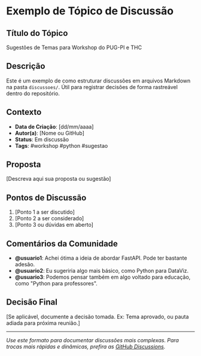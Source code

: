 # Exemplo de Tópico de Discussão

## Título do Tópico
Sugestões de Temas para Workshop do PUG-PI e THC

## Descrição
Este é um exemplo de como estruturar discussões em arquivos Markdown na pasta `discussoes/`. Útil para registrar decisões de forma rastreável dentro do repositório.

## Contexto
- **Data de Criação**: [dd/mm/aaaa]
- **Autor(a)**: [Nome ou GitHub]
- **Status**: Em discussão
- **Tags**: #workshop #python #sugestao

## Proposta
[Descreva aqui sua proposta ou sugestão]

## Pontos de Discussão
1. [Ponto 1 a ser discutido]
2. [Ponto 2 a ser considerado]
3. [Ponto 3 ou dúvidas em aberto]

## Comentários da Comunidade

- **@usuario1**: Achei ótima a ideia de abordar FastAPI. Pode ter bastante adesão.
- **@usuario2**: Eu sugeriria algo mais básico, como Python para DataViz.
- **@usuario3**: Podemos pensar também em algo voltado para educação, como "Python para professores".

## Decisão Final
[Se aplicável, documente a decisão tomada. Ex: Tema aprovado, ou pauta adiada para próxima reunião.]

---

*Use este formato para documentar discussões mais complexas. Para trocas mais rápidas e dinâmicas, prefira as [GitHub Discussions](https://github.com/discussions).*
